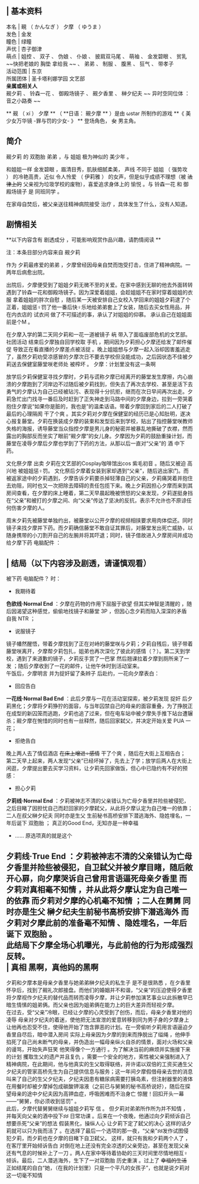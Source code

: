 |  **基本资料**  
---  
本名  |  覡  （  かんなぎ  ）  夕摩  （  ゆうま  ）   
发色  |  金发   
瞳色  |  绿瞳   
声优  |  杏子御津   
萌点  |  姐控  、  双子  、  伪娘  、  仆娘  、  披肩双马尾  、  萌袖  、  金发碧眼  、  贫乳  ~~快把老娘的 胸垫  拿给我 ~~ 、  弟弟  、  制服  、  腹黑  、  狂气  、  带孝子   
活动范围  |  东京   
所属团体  |  圣卡塔利娜学园  文艺部   
**亲属或相关人**  
觋夕莉  、  铃森一花  、  御殿场镜子  、  觋夕香里  、  榊夕纪夫  ~~ 异时空同位体  ：  音之小路奏  ~~  
  
  
** 觋  （  xí  ）  夕摩 ** （ **日语： 覡夕摩  ** ）是由  ωstar  所制作的游戏 **《 美少女万华镜 -罪与罚的少女-
》 ** 登场角色， ~~女~~ 男主角。

##  简介

觋夕莉  的  双胞胎  弟弟  ，与  姐姐  极为神似的  美少年  。

和姐姐一样  金发碧眼  ，眉清目秀，肌肤细腻柔美，  声线  不同于  姐姐  （  强势攻  ）  的冷艳高贵，近似  令人怜爱  （  伊莉雅  ）
的女声，但是似乎成绩不理想（被 ~~法律上的~~ 父亲视为垃圾学校的废物），喜爱追求身体上的  愉悦  。与  铃森一花  和  御殿场镜子  是
同班同学  。

在家母自焚后，被父亲送往精神病院接受  治疗  ，具体发生了什么，没有人知道。

##  剧情相关

**以下内容含有 剧透成分  ，可能影响观赏作品兴趣，请酌情阅读 **

注：本条目部分内容来自  觋夕莉

作为  夕莉最疼爱的弟弟  ，夕摩曾经因母亲自焚而饱受打击，住进了精神病院。一两年后病愈出院。

出院后，夕摩便受到了姐姐夕莉无微不至的关爱。在家中感到无聊的他去外面转转遇到了铃森一花和御殿场镜子。因为深爱着姐姐，会趁姐姐不在家时穿着姐姐的衣服
拿着姐姐的胖次自慰  ，随后某一天被安排自己女校入学回来的姐姐夕莉逮了个正着，姐姐惩♀罚了他一番后快♀乐地给弟弟套上了女装，随后去买女性用品，并在内衣店的
试衣间  做了不可描述的事，承认了对姐姐的仰慕。  承认自己在姐姐面前是个M  。  
  
在夕摩入学的第二天同夕莉和一花一道被镜子 ~~坑~~ 带入了面临废部危机的文艺部。  社团活动  结束后夕摩独自回学校取  手机
，期间因为夕莉担心夕摩还给发了邮件催促  导致正在看直播的夕摩差点被活捉
。晚上姐姐想与夕摩一起入浴却因害羞逃走了，虽然夕莉劝受凉感冒的夕摩次日不要去学校但没能成功，之后因状态不佳被夕莉送去保健室藤堂咲老师处  被榨坏  。
夕摩：计划里没有这一条啊

放学后夕莉保健室寻找夕摩时，夕莉与谎称夕摩已经离开的藤堂发生摩擦，内心崩溃的夕摩跑到了河岸边不过随后被夕莉找到，但失去了再次去学校、甚至是活下去勇气的夕摩认为自己已经被玷污、表现得十分抗拒，继而在次日早间再次出走。夕莉急忙出门找寻一番后及时赶到了正失神走到马路中间的夕摩身边，拉到一旁哭着抱住夕摩说“如果你是脏的，我也是”的温柔话语。带着夕摩回到家后的二人打破了最后的心理隔阂
干了个爽
。其实夕莉对夕摩在保健室的经历已是心知肚明，遂决心报复藤堂。夕莉在换装成夕摩的装束和发型后来到学校，贴出了指控藤堂咲教师失格的海报，诱导藤堂当众指控夕摩是男儿身的秘密并被暴乱地撕破了衣襟，然而露出的胸部反而坐实了眼前“觋夕摩”的女儿身。夕摩因为夕莉的鼓励重操计划，而藤堂在凌辱夕摩后夕摩也学到了下药的方法，从那以后一直对“父亲”的
酒  中下药。

文化祭夕摩  出卖  夕莉在文艺部的Cosplay咖啡馆出cos  紫毛初音  。随后又被迫  高兴地  被姐姐惩♀罚。
文化祭后夕摩着女装到家却遇到“父亲”，随后逃出家门。而被返家途中的夕莉遇到，夕摩告诉夕莉要杀掉轻薄自己的父亲，夕莉痛哭着并抱住去劝阻，同时也又一次把除去障碍的责任包揽下来。晚上夕莉因担心夕摩而来到其房间查看，在夕摩的床上睡着，第二天早晨起晚被愤怒的父亲发现，夕莉遂挺身挡在“父亲”和被打的夕摩之间、向“父亲”传达了坚决的反抗，表示不允许也不原谅任何伤害夕摩的人。

周末夕莉先被藤堂单独约出，被藤堂以公开夕摩的视频相挟要求用肉体偿还。同时镜子来找夕摩并下药。而夕莉确信藤堂不敢自证其罪后，对藤堂发出死亡威胁，以随身携带的小刀割开自己的左腕并将其吓退；同时，镜子借故进入夕摩房间并成功给夕摩下药
电脑配件  ：  

|  结局（以下内容涉及剧透，请谨慎观看）  
---  
被下药  电脑配件？  时： </br>

  * 我期待着 

**色欲线·Normal End** ：夕摩在药物的作用下屈服于欲望  但其实神智是清醒的  ，随后因渴望这种感觉，偷偷地找镜子和藤堂  3P
，但因心念夕莉而陷入深深的矛盾  自我  NTR  ； </br>

  * 说服镜子 

镜子幡然醒悟，带着夕摩找到了正在对峙的藤堂咲与夕莉；夕莉自残后，镜子带着藤堂咲离开，夕摩帮夕莉包扎，姐弟也再次深化了彼此的感情（？）。第二天到学校，遇到了来道歉的镜子，夕莉反手赏了一巴掌
然后翘课拉着夕摩到厕所来了一发  ；随后夕摩收到了一花的邮件，让他午休时到活动室来。  </br> 午饭后，夕摩明言  并为捉奸留了条辫子
后赴约，一花向夕摩表白： </br>

  * 回应告白 

**一花线·Normal Bad End** ：此后夕摩与一花在活动室探索，被夕莉发现  捉奸
后夕莉黑化；夕摩将夕莉狰狞的面容，与当年囚禁自己的母亲的面容重叠，为了挣脱正在成型的新囚笼而逃跑，夕莉也追了过来，但在电车站中被夕摩失手推下站台遭辗杀；觋夕摩在惋惜的同时也有一丝释然，随后回家弑父，并决定开始关爱
PUA  一花； </br>

  * 拒绝告白 

晚上两人去了情侣酒店 ~~在床上增进♀感情~~ 干了个爽  ，随后在大街上互相告白；  </br>
第二天早上起来，两人发现“父亲”已经坏掉了，先去上了学；放学后两人在大街上闲逛，夕摩提出要去买学习资料，让夕莉先回家做饭，但心中已隐约有不好的预感：
</br>

  * 担心夕莉 

**夕莉线·Normal End**
：夕莉被神志不清的父亲错认为亡母夕香里并险些被侵犯，之后目睹了因担忧自己而赶回家的夕摩弑父，从此将夕摩认定为自己唯一的依靠；二人在叔父榊夕纪夫
同时亦是生父  生前秘书高桥安排下潜逃海外、隐姓埋名，一年后诞下  双胞胎  ；  真正的Good End，无知亦是一种幸福  </br>

  * ……  原选项真的就是这个 

**夕莉线·True End** ：夕莉被神志不清的父亲错认为亡母夕香里并险些被侵犯，自卫弑父并被夕摩目睹，随后敞开心扉，向夕摩哭诉自己曾用言语逼死母亲夕香里  而夕莉对真相毫不知情  ，并从此将夕摩认定为自己唯一的依靠  而夕莉对夕摩的心机毫不知情  ；二人在舅舅  同时亦是生父  榊夕纪夫生前秘书高桥安排下潜逃海外  而夕莉对夕摩此前的准备毫不知情  、隐姓埋名，一年后诞下  双胞胎  。 </br> 此结局下夕摩全场心机曝光，与此前他的行为形成强烈反转。 </br> |  真相  黑啊，真他妈的黑啊   
---  
夕莉和夕摩本是母亲夕香里与她弟弟榊夕纪夫的私生子  是不是很熟悉
，在夕香里怀孕后，找到了觋礼次郎接盘。而他们的婚姻并不和谐，“父亲”的压迫使得夕香里将夕摩视作夕纪夫的替代品而转而凌辱夕摩，并让夕莉参加演艺事业以此拆散早已暗生情愫的姐弟俩。而父亲也因为姐弟俩在能力上的巨大差异而轻视夕摩。
</br> 在过去，受“父亲”冷眼，已经让夕摩的心灵受到了创伤，而后，母亲夕香里对他的凌辱
母亲对夕纪夫的着迷，使他把无法宣泄的爱意转移到同为男子身的夕摩身上
让他再也忍受不住，使得他开始了饱含罪恶的计划。在一旁偷听夕莉用言语逼迫夕香里自尽后，暗中潜入房间  实际上母亲因为夕摩的到来而挣脱出了缢绳
，他伸手掐死了自己尚未断气的母亲，并伪造出一幅母亲纵火自杀的情景，面对火场和父亲的谩骂，开始失声狂笑  他笑得像个一方通行
。为了解决当前的麻烦并实施接下来的计划  攫取生父的遗产并且复仇
，需要一个安全的地方，索性被父亲强制进入了精神病院，在此期间，他与他真实的生父取得联络，并许诺以双倍的工资买通生父夕纪夫的管家高桥先生为自己提供信息与服务；这一年间夕摩假借母亲去世的消息叫来了自己的生父夕纪夫，夕纪夫因患有糖尿病需要打胰岛素，但注射器里的液体在用餐时却被夕摩掉包成碳酸钾溶液（之前已与舅舅的秘书高桥说好），随后在探望母亲的途中夕纪夫因为高钾血症，呼吸困难而不治身亡
惊醒！回扣开头一幕——“舅舅，你必须收到惩罚”  。 </br> 此后，夕摩代替舅舅继续与姐姐夕莉写  信  。  但夕莉对弟弟所作所为并不知情
，并每天向父亲的酒中投下♯♯  日常功课  。后来在一个夜晚，他通过向夕莉倾诉自己想要杀死“父亲”的想法  假装黑化，操纵人心  让夕莉下定了弑父的决心
这样的话夕莉就可以只为我而活了  。在选择了最后一个选项的那一夜，“父亲”♯♯发作试图侵犯夕莉，而夕莉也在夕摩的目睹下自卫弑父。
这样，就只有我和夕莉两个人了  ，在客厅里开始倾诉告白  对倒在地上还没有完全凉透的父亲旁边，甚至在发现父亲还有气息的时候补上了一刀
。两人在家中等待着协助的三天时间里尽情地相互♀倾诉。最后，二人潜逃海外，生下了一对双胞胎  历史重演  。过上了 ~~幸福的生活~~ </br>
正如结尾的自白“她，（在我的计划里）只是一个平凡的女孩子”，也就是说夕莉对这一切毫不知情  </br>  
  
  